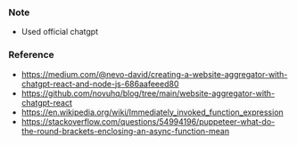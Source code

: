 ### Note

- Used official chatgpt

### Reference

- https://medium.com/@nevo-david/creating-a-website-aggregator-with-chatgpt-react-and-node-js-686aafeeed80
- https://github.com/novuhq/blog/tree/main/website-aggregator-with-chatgpt-react
- https://en.wikipedia.org/wiki/Immediately_invoked_function_expression
- https://stackoverflow.com/questions/54994196/puppeteer-what-do-the-round-brackets-enclosing-an-async-function-mean
